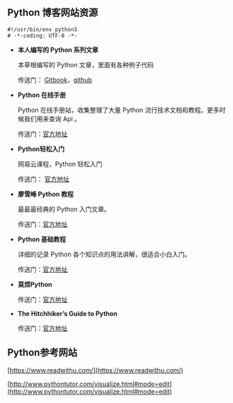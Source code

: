 ## Python 博客网站资源

```shell
#!/usr/bin/env python3
# -*-coding: UTF-8 -*-
```

* **本人编写的 Python 系列文章**

    本草根编写的 Python 文章，里面有各种例子代码

    传送门： [Gitbook](https://www.readwithu.com/)，[github](https://github.com/TwoWater/Python)

* **Python 在线手册**

    Python 在线手册站，收集整理了大量 Python 流行技术文档和教程。更多时候我们用来查询 Api 。

    传送门：[官方地址](http://docs.pythontab.com)

* **Python轻松入门**

    网易云课程，Python 轻松入门

    传送门： [官方地址](https://study.163.com/course/introduction.htm?courseId=1003655001&utm_campaign=share&utm_content=courseIntro&utm_medium=iphoneShare&utm_source=weixing)

* **廖雪峰 Python 教程**

    最最最经典的 Python 入门文章。

    传送门：[官方地址](http://www.liaoxuefeng.com/wiki/0014316089557264a6b348958f449949df42a6d3a2e542c000)

* **Python 基础教程**

    详细的记录 Python 各个知识点的用法讲解，很适合小白入门。

    传送门：[官方地址](http://www.runoob.com/python/python-tutorial.html)

* **莫烦Python**

    传送门：[官方地址](https://morvanzhou.github.io/tutorials/python-basic/)

* **The Hitchhiker’s Guide to Python**

    传送门：[官方地址](http://docs.python-guide.org/en/latest/)

## Python参考网站

[https://www.readwithu.com/](https://www.readwithu.com/)

[http://www.pythontutor.com/visualize.html#mode=edit](http://www.pythontutor.com/visualize.html#mode=edit)